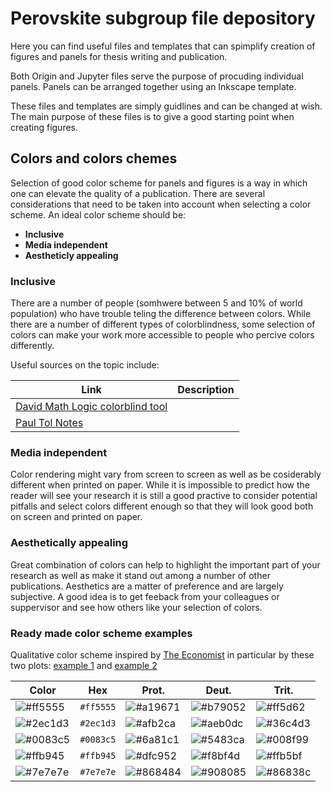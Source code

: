 # Perovskite subgroup file depository

Here you can find useful files and templates that can spimplify creation of figures and panels for thesis writing and publication. 

Both Origin and Jupyter files serve the purpose of procuding individual panels. Panels can be arranged together using an Inkscape template. 

These files and templates are simply guidlines and can be changed at wish. The main purpose of these files is to give a good starting point when creating figures. 

## Colors and colors chemes 

Selection of good color scheme for panels and figures is a way in which one can elevate the quality of a publication. There are several considerations that need to be taken into account when selecting a color scheme. An ideal color scheme should be: 
* **Inclusive** 
* **Media independent** 
* **Aestheticly appealing**  

### Inclusive 

There are a number of people (somhwere between 5 and 10% of world population) who have trouble teling the difference between colors. While there are a number of different types of colorblindness, some selection of colors can make your work more accessible to people who percive colors differently. 

Useful sources on the topic include:

| Link  | Description |
| ------------- | ------------- |
| [David Math Logic colorblind tool](https://davidmathlogic.com/colorblind/)  |    |
| [Paul Tol Notes](https://personal.sron.nl/~pault/)  |    |


### Media independent 

Color rendering might vary from screen to screen as well as be cosiderably different when printed on paper. While it is impossible to predict how the reader will see your research it is still a good practive to consider potential pitfalls and select colors different enough so that they will look good both on screen and printed on paper. 

### Aesthetically appealing

Great combination of colors can help to highlight the important part of your research as well as make it stand out among a number of other publications. Aesthetics are a matter of preference and are largely subjective. A good idea is to get feeback from your colleagues or suppervisor and see how others like your selection of colors. 

### Ready made color scheme examples

Qualitative color scheme inspired by [The Economist](https://www.economist.com/graphic-detail) in particular by these two plots: [example 1](https://www.economist.com/graphic-detail/2021/08/05/russia-and-kenya-take-the-podium-in-the-athletics-doping-contest) and [example 2](https://www.economist.com/graphic-detail/2021/08/05/russia-and-kenya-take-the-podium-in-the-athletics-doping-contest)

| Color                                                            | Hex       | Prot. | Deut. | Trit. |
| ---------------------------------------------------------------- | --------- | ------| ------| ----- |
| ![#ff5555](https://via.placeholder.com/25/ff5555/000000?text=+)  | `#ff5555` | ![#a19671](https://via.placeholder.com/25/a19671/000000?text=+)|![#b79052](https://via.placeholder.com/25/b79052/000000?text=+)|![#ff5d62](https://via.placeholder.com/25/ff5d62/000000?text=+)|
| ![#2ec1d3](https://via.placeholder.com/25/2ec1d3/000000?text=+)  | `#2ec1d3` | ![#afb2ca](https://via.placeholder.com/25/afb2ca/000000?text=+)|![#aeb0dc](https://via.placeholder.com/25/aeb0dc/000000?text=+)|![#36c4d3](https://via.placeholder.com/25/36c4d3/000000?text=+)|
| ![#0083c5](https://via.placeholder.com/25/0083c5/000000?text=+)  | `#0083c5` | ![#6a81c1](https://via.placeholder.com/25/6a81c1/000000?text=+)|![#5483ca](https://via.placeholder.com/25/5483ca/000000?text=+)|![#008f99](https://via.placeholder.com/25/008f99/000000?text=+)|
| ![#ffb945](https://via.placeholder.com/25/ffb945/000000?text=+)  | `#ffb945` | ![#dfc952](https://via.placeholder.com/25/dfc952/000000?text=+)|![#f8bf4d](https://via.placeholder.com/25/f8bf4d/000000?text=+)|![#ffb5bf](https://via.placeholder.com/25/ffb5bf/000000?text=+)|
| ![#7e7e7e](https://via.placeholder.com/25/7e7e7e/000000?text=+)  | `#7e7e7e` | ![#868484](https://via.placeholder.com/25/868484/000000?text=+)|![#908085](https://via.placeholder.com/25/908085/000000?text=+)|![#86838c](https://via.placeholder.com/25/86838c/000000?text=+)|





